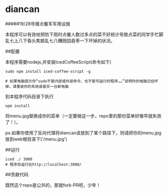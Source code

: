 diancan
=======

#####19/28号楼点餐军军用设施

本程序可以有效地预防下雨时点餐人数过多点的菜不好统计导致点菜的同学手忙脚乱七上八下昏头焦额乱七八糟囫囵吞枣一下坏掉的状况。

##配置

本程序需要nodejs,并安装IcedCoffeeScript(命令如下)

    sudo npm install iced-coffee-script -g

    # 如果电脑提示你“sudo不是内部或外部命令，也不是可运行的程序……”说明你的电脑已经坏掉，请重装你的系统或者买一台新电脑

到本程序代码目录下执行

    npm install

将menu.jpg替换成你的菜单（一定要做这一步，repo里的那份菜单好像早就失效了！）。

ps.如果你使用了反向代理将diancan该放到了某个路径下，则请把你的menu.jpg放到web根目录下('/menu.jpg')

##运行

    iced ./ 3000 
    # 程序将运行在http://localhost:3000/

##贡献代码

既然这个repo是公共的，那就fork-PR吧，少年！